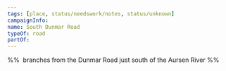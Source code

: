 ```yaml
---
tags: [place, status/needswork/notes, status/unknown]
campaignInfo:
name: South Dunmar Road
typeOf: road
partOf:
---
```

%%  branches from the Dunmar Road just south of the Aursen River %%